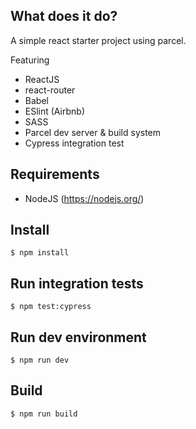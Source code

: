 ## What does it do?

A simple react starter project using parcel.

Featuring

- ReactJS
- react-router
- Babel
- ESlint (Airbnb)
- SASS
- Parcel dev server & build system
- Cypress integration test

## Requirements

- NodeJS (https://nodejs.org/)

## Install

    $ npm install

## Run integration tests

    $ npm test:cypress

## Run dev environment

    $ npm run dev

## Build

    $ npm run build
